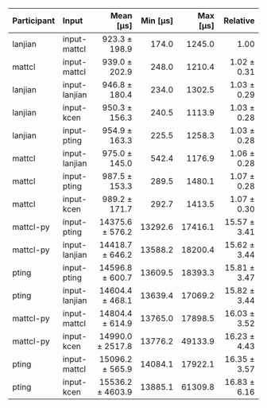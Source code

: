 | Participant | Input | Mean [µs] | Min [µs] | Max [µs] | Relative |
|:---|:---|---:|---:|---:|---:|
| lanjian | input-mattcl | 923.3 ± 198.9 | 174.0 | 1245.0 | 1.00 |
| mattcl | input-mattcl | 939.0 ± 202.9 | 248.0 | 1210.4 | 1.02 ± 0.31 |
| lanjian | input-lanjian | 946.8 ± 180.4 | 234.0 | 1302.5 | 1.03 ± 0.29 |
| lanjian | input-kcen | 950.3 ± 156.3 | 240.5 | 1113.9 | 1.03 ± 0.28 |
| lanjian | input-pting | 954.9 ± 163.3 | 225.5 | 1258.3 | 1.03 ± 0.28 |
| mattcl | input-lanjian | 975.0 ± 145.0 | 542.4 | 1176.9 | 1.06 ± 0.28 |
| mattcl | input-pting | 987.5 ± 153.3 | 289.5 | 1480.1 | 1.07 ± 0.28 |
| mattcl | input-kcen | 989.2 ± 171.7 | 292.7 | 1413.5 | 1.07 ± 0.30 |
| mattcl-py | input-pting | 14375.6 ± 576.2 | 13292.6 | 17416.1 | 15.57 ± 3.41 |
| mattcl-py | input-lanjian | 14418.7 ± 646.2 | 13588.2 | 18200.4 | 15.62 ± 3.44 |
| pting | input-pting | 14596.8 ± 600.7 | 13609.5 | 18393.3 | 15.81 ± 3.47 |
| pting | input-lanjian | 14604.4 ± 468.1 | 13639.4 | 17069.2 | 15.82 ± 3.44 |
| mattcl-py | input-mattcl | 14804.4 ± 614.9 | 13765.0 | 17898.5 | 16.03 ± 3.52 |
| mattcl-py | input-kcen | 14990.0 ± 2517.8 | 13776.2 | 49133.9 | 16.23 ± 4.43 |
| pting | input-mattcl | 15096.2 ± 565.9 | 14084.1 | 17922.1 | 16.35 ± 3.57 |
| pting | input-kcen | 15536.2 ± 4603.9 | 13885.1 | 61309.8 | 16.83 ± 6.16 |
